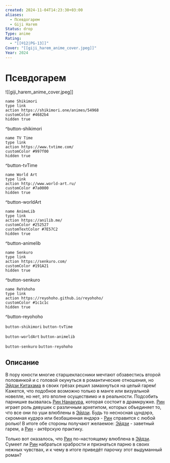 ```yaml
---
created: 2024-11-04T14:23:30+03:00
aliases:
  - Псевдогарем
  - Giji Harem
Status: drop
Type: anime
Rating:
  - "[[®️12|PG-13]]"
Cover: "[[giji_harem_anime_cover.jpeg]]"
Year: 2024
---
```


# Псевдогарем

![[giji_harem_anime_cover.jpeg]]

```button
name Shikimori
type link
action https://shikimori.one/animes/54968
customColor #4682b4
hidden true
```
^button-shikimori

```button
name TV Time
type link
action https://www.tvtime.com/
customColor #997f00
hidden true
```
^button-tvTime

```button
name World Art
type link
action http://www.world-art.ru/
customColor #7a0000
hidden true
```
^button-worldArt

```button
name AnimeLib
type link
action https://anilib.me/
customColor #252527
customTextColor #7E57C2
hidden true
```
^button-animelib

```button
name Senkuro
type link
action https://senkuro.com/
customColor #191A21
hidden true
```
^button-senkuro

```button
name ReYohoho
type link
action https://reyohoho.github.io/reyohoho/
customColor #1c1c1c
hidden true
```
^button-reyohoho

`button-shikimori` `button-tvTime`

`button-worldArt` `button-animelib`

`button-senkuro` `button-reyohoho`

## Описание

В пору юности многие старшеклассники мечтают обзавестись второй половинкой и с головой окунуться в романтические отношения, но [Эйдзи Китахама](https://shikimori.one/characters/169654-eiji-kitahama) в своих грёзах решил замахнуться на целый гарем! Кажется, что подобное возможно только в манге или визуальной новелле, но нет, это вполне осуществимо и в реальности. Подсобить парнишке вызвалась [Рин Нанакура](https://shikimori.one/characters/171556-rin-nanakura), которая состоит в драмкружке. [Рин](https://shikimori.one/characters/171556-rin-nanakura) играет роль девушек с различным архетипом, которых объединяет то, что все они по уши влюблены в [Эйдзи](https://shikimori.one/characters/169654-eiji-kitahama). Будь то несносная цундэрэ, скромная кудэрэ или безбашенная яндэрэ - [Рин](https://shikimori.one/characters/171556-rin-nanakura) справится с любой ролью! В итоге обе стороны получают желаемое: [Эйдзи](https://shikimori.one/characters/169654-eiji-kitahama) - заветный гарем, а [Рин](https://shikimori.one/characters/171556-rin-nanakura) - актёрскую практику.

Только вот оказалось, что [Рин](https://shikimori.one/characters/171556-rin-nanakura) по-настоящему влюблена в [Эйдзи](https://shikimori.one/characters/169654-eiji-kitahama). Сумеет ли [Рин](https://shikimori.one/characters/171556-rin-nanakura) набраться храбрости и признаться парню в своих нежных чувствах, и к чему в итоге приведёт парочку этот выдуманный роман?
